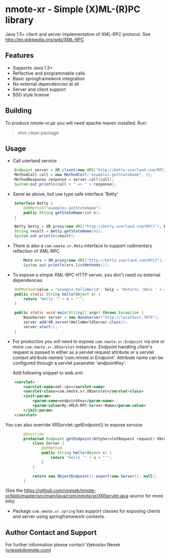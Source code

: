 nmote-xr - Simple (X)ML-(R)PC library
=====================================

Java 1.5+ client and server implementation of XML-RPC protocol.
See http://en.wikipedia.org/wiki/XML-RPC

Features
--------
* Supports Java 1.5+
* Reflective and programmable calls
* Basic springframework integration
* No external dependencies at all
* Server and client support
* BSD style license

Building
--------
To produce nmote-xr.jar you will need apache maven installed. Run:

> mvn clean package

Usage
-----

* Call userland service

```java
	Endpoint server = XR.client(new URI("http://betty.userland.com/RPC2"));
	MethodCall call = new MethodCall("examples.getStateName", 3);
	MethodResponse response = server.call(call);
	System.out.println(call + " => " + response);
```

* Same as above, but use type safe interface 'Betty'

```java
	interface Betty {
		@XRMethod("examples.getStateName")
		public String getStateName(int n);
	}

	Betty betty = XR.proxy(new URI("http://betty.userland.com/RPC2"), Betty.class);
	String result = betty.getStateName(41);
	System.out.println(result);
```

* There is also a `com.nmote.xr.Meta` interface to support rudimentary reflection of XML-RPC

```java
		Meta xrs = XR.proxy(new URI("http://betty.userland.com/RPC2"), Meta.class);
		System.out.println(xrs.listMethods());
```

* To expose a simple XML-RPC HTTP server, you don't need no external dependencies

```java
	@XRMethod(value = "example.helloWorld", help = "Returns 'Helo ' + argument")
	public static String hello(Object s) {
		return "Hello '" + s + "'";
	}

	public static void main(String[] args) throws Exception {
		NanoServer server = new NanoServer("http://localhost:7070");
		server.add(XR.server(HelloWorldServer.class));
		server.start();
	}
```

* For production you will need to expose `com.nmote.xr.Endpoint` via one or  more
  `com.nmote.xr.XRServlet` instances. Endpoint handling client's request is passed
  in either as a servlet request attribute or a servlet context attribute named
  'com.nmote.xr.Endpoint'. Attribute name can be configured through a servlet
  parameter 'endpointKey'.

  Add following snippet to web.xml:

```xml
  	<servlet>
		<servlet-name>xml-rpc</servlet-name>
		<servlet-class>com.nmote.xr.XRServlet</servlet-class>
		<init-param>
			<param-name>endpointKey</param-name>
			<param-value>My-XMLR-RPC-Server-Name</param-value>
		</init-param>
	</servlet>
```

  You can also override XRServlet::getEndpoint() to expose service:

```java
		@Override
		protected Endpoint getEndpoint(HttpServletRequest request) throws ServletException {
			class Server {
				@XRMethod
				public String hello(Object s) {
					return "Hello '" + s + "'";
				}
			}

			return new ObjectEndpoint().export(new Server(), null);
		}
```

  (See the https://github.com/vnesek/nmote-xr/blob/master/src/main/java/com/nmote/xr/XRServlet.java source for more info)

* Package `com.nmote.xr.spring` has support classes for exposing clients and
  server using springframework contexts.


Author Contact and Support
--------------------------

For further information please contact
Vjekoslav Nesek (vnesek@nmote.com)
